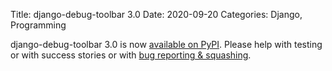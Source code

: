Title: django-debug-toolbar 3.0
Date: 2020-09-20
Categories: Django, Programming

django-debug-toolbar 3.0 is now [available on PyPI](https://pypi.org/project/django-debug-toolbar/3.0/). Please help with testing or with success stories or with [bug reporting & squashing](https://github.com/jazzband/django-debug-toolbar/).
